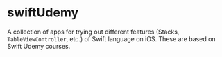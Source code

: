 # swiftUdemy

A collection of apps for trying out different features (Stacks, `TableViewController`, etc.) of Swift language on iOS. These are based on Swift Udemy courses. 
